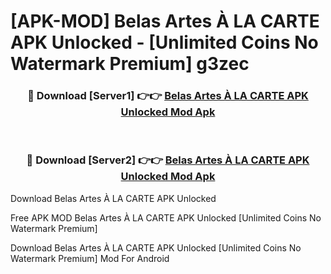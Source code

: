 # [APK-MOD] Belas Artes À LA CARTE APK Unlocked - [Unlimited Coins No Watermark Premium] g3zec



<div align="center">
<h3>🔴 Download [Server1] 👉👉 <a href="https://momento.my/?title=Belas_Artes_À_LA_CARTE_APK_Unlocked">Belas Artes À LA CARTE APK Unlocked Mod Apk</a></h3><br>

<h3>🔴 Download [Server2] 👉👉 <a href="https://momento.my/?title=Belas_Artes_À_LA_CARTE_APK_Unlocked">Belas Artes À LA CARTE APK Unlocked Mod Apk</a></h3>
</div>



Download Belas Artes À LA CARTE APK Unlocked 

Free APK MOD Belas Artes À LA CARTE APK Unlocked [Unlimited Coins No Watermark Premium]

Download Belas Artes À LA CARTE APK Unlocked [Unlimited Coins No Watermark Premium] Mod For Android
